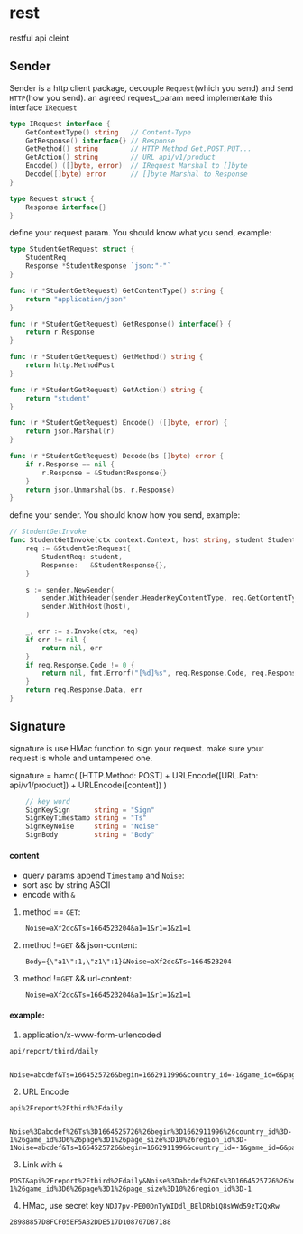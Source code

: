 # rest
restful api cleint

## Sender
Sender is a http client package, decouple `Request`(which you send) and `Send HTTP`(how you send).
an agreed request_param need implementate this interface `IRequest`

```go
type IRequest interface {
	GetContentType() string   // Content-Type
	GetResponse() interface{} // Response
	GetMethod() string        // HTTP Method Get,POST,PUT...
	GetAction() string        // URL api/v1/product
	Encode() ([]byte, error)  // IRequest Marshal to []byte
	Decode([]byte) error      // []byte Marshal to Response
}

type Request struct {
	Response interface{}
}
```

define your request param. You should know what you send, example:

```go
type StudentGetRequest struct {
	StudentReq
	Response *StudentResponse `json:"-"`
}

func (r *StudentGetRequest) GetContentType() string {
	return "application/json"
}

func (r *StudentGetRequest) GetResponse() interface{} {
	return r.Response
}

func (r *StudentGetRequest) GetMethod() string {
	return http.MethodPost
}

func (r *StudentGetRequest) GetAction() string {
	return "student"
}

func (r *StudentGetRequest) Encode() ([]byte, error) {
	return json.Marshal(r)
}

func (r *StudentGetRequest) Decode(bs []byte) error {
	if r.Response == nil {
		r.Response = &StudentResponse{}
	}
	return json.Unmarshal(bs, r.Response)
}

```

define your sender. You should know how you send, example:

```go
// StudentGetInvoke
func StudentGetInvoke(ctx context.Context, host string, student StudentReq) (*Student, error) {
	req := &StudentGetRequest{
		StudentReq: student,
		Response:   &StudentResponse{},
	}

	s := sender.NewSender(
		sender.WithHeader(sender.HeaderKeyContentType, req.GetContentType()),
		sender.WithHost(host),
	)

	_, err := s.Invoke(ctx, req)
	if err != nil {
		return nil, err
	}
	if req.Response.Code != 0 {
		return nil, fmt.Errorf("[%d]%s", req.Response.Code, req.Response.Message)
	}
	return req.Response.Data, err
}
```

## Signature
signature is use HMac function to sign your request.
make sure your request is whole and untampered one.

signature = hamc( [HTTP.Method: POST] + URLEncode([URL.Path: api/v1/product]) + URLEncode([content]) )

``` go
    // key word
	SignKeySign      string = "Sign"
	SignKeyTimestamp string = "Ts"
	SignKeyNoise     string = "Noise"
	SignBody         string = "Body"
```
#### content

+ query params append `Timestamp` and `Noise`:
+ sort asc by string ASCII
+ encode with `&`

1. method == `GET`:
```
    Noise=aXf2dc&Ts=1664523204&a1=1&r1=1&z1=1
```
2. method !=`GET` && json-content:
```
    Body={\"a1\":1,\"z1\":1}&Noise=aXf2dc&Ts=1664523204
```
3. method !=`GET` && url-content:
```
    Noise=aXf2dc&Ts=1664523204&a1=1&r1=1&z1=1
```

#### example:

1. application/x-www-form-urlencoded
```text
api/report/third/daily


Noise=abcdef&Ts=1664525726&begin=1662911996&country_id=-1&game_id=6&page=1&page_size=10&region_id=-1
```

2. URL Encode

```text
api%2Freport%2Fthird%2Fdaily


Noise%3Dabcdef%26Ts%3D1664525726%26begin%3D1662911996%26country_id%3D-1%26game_id%3D6%26page%3D1%26page_size%3D10%26region_id%3D-1Noise=abcdef&Ts=1664525726&begin=1662911996&country_id=-1&game_id=6&page=1&page_size=10&region_id=-1
```

3. Link with `&`

```
POST&api%2Freport%2Fthird%2Fdaily&Noise%3Dabcdef%26Ts%3D1664525726%26begin%3D1662911996%26country_id%3D-1%26game_id%3D6%26page%3D1%26page_size%3D10%26region_id%3D-1
```

4. HMac, use secret key `NDJ7pv-PE00DnTyWIDdl_BElDRb1Q8sWWd59zT2QxRw`

```
28988857D8FCF05EF5A82DDE517D108707D87188
```